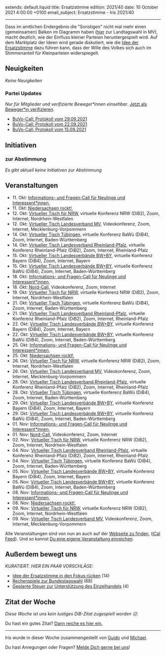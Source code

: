 
extends: default.liquid
title: Ersatzstimme
edition: 2021/40
date: 10 October 2021 4:00:00 +0100
email_subject: Ersatzstimme - Iris 2021/40

---
Dass im amtlichen Endergebnis die "Sonstigen" nicht mal mehr einen (gemeinsamen) Balken im Diagramm haben ([hier](https://politik-mv.de/2021/10/06/jetzt-ist-es-amtlich/) zur Landtagswahl in MV), macht deutlich, wie der Einfluss kleiner Parteien heruntergespielt wird.
Auf dem Marktplatz der Ideen wird gerade diskutiert, wie die [Idee der Ersatzstimme](https://marktplatz.dib.de/t/idee-der-ersatzstimme-in-den-fokus-ruecken/38805) dazu führen kann, dass der Wille des Volkes sich auch im Stimmenanteil für Kleinparteien widerspiegelt. 

## Neuigkeiten

_Keine Neuigkeiten_

### Partei Updates

_Nur für Mitglieder und verifizierte Beweger\*innen einsehbar_. [Jetzt als Beweger\*in verifizieren](https://dib.de/bewegerin-werden/).

 - [BuVo-Call: Protokoll vom 29.09.2021](https://marktplatz.dib.de/t/buvo-call-protokoll-vom-29-09-2021/38771)
 - [BuVo-Call: Protokoll vom 22.09.2021](https://marktplatz.dib.de/t/buvo-call-protokoll-vom-22-09-2021/38737)
 - [BuVo-Call: Protokoll vom 15.09.2021](https://marktplatz.dib.de/t/buvo-call-protokoll-vom-15-09-2021/38716)

## Initiativen

### zur Abstimmung
_Es gibt aktuell keine Initiativen zur Abstimmung_

## Veranstaltungen

 - 11.&nbsp;Okt: [Informations- und Fragen-Call für Neulinge und Interessent*innen](https://dib.de/veranstaltungen/informations-und-fragen-call-fuer-neulinge-und-interessentinnen-2021-10-11/), 
 - 11.&nbsp;Okt: [Niedersachsen rockt!](https://dib.de/veranstaltungen/niedersachsen-call-2021-10-11/), 
 - 12.&nbsp;Okt: [Virtueller Tisch für NRW](https://dib.de/veranstaltungen/virtueller-tisch-landesverbaende-bwby-2021-10-12/), virtuelle Konferenz NRW (DiB2), Zoom, Internet, Nordrhein-Westfalen
 - 12.&nbsp;Okt: [Virtueller Tisch Landesverband MV](https://dib.de/veranstaltungen/mv-call-2021-10-12/), Videokonferenz, Zoom, Internet, Mecklenburg-Vorpommern
 - 14.&nbsp;Okt: [Virtueller Tisch Tübingen](https://dib.de/veranstaltungen/virtueller-tisch-tuebingen-2021-10-14/), virtuelle Konferenz BaWü (DiB4), Zoom, Internet, Baden-Württemberg
 - 14.&nbsp;Okt: [Virtueller Tisch Landesverband Rheinland-Pfalz](https://dib.de/veranstaltungen/virtueller-tisch-landesverband-rheinland-pfalz-2021-10-14/), virtuelle Konferenz Rheinland-Pfalz (DiB2), Zoom, Internet, Rheinland-Pfalz
 - 15.&nbsp;Okt: [Virtueller Tisch Landesverbände BW+BY](https://dib.de/veranstaltungen/virtueller-tisch-landesverbaende-bwby-2-2021-10-15/), virtuelle Konferenz Bayern (DiB4), Zoom, Internet, Bayern
 - 15.&nbsp;Okt: [Virtueller Tisch Landesverbände BW+BY](https://dib.de/veranstaltungen/virtueller-tisch-landesverbaende-bwby-3-2021-10-15/), virtuelle Konferenz BaWü (DiB4), Zoom, Internet, Baden-Württemberg
 - 18.&nbsp;Okt: [Informations- und Fragen-Call für Neulinge und Interessent*innen](https://dib.de/veranstaltungen/informations-und-fragen-call-fuer-neulinge-und-interessentinnen-2021-10-18/), 
 - 18.&nbsp;Okt: [Nord-Call](https://dib.de/veranstaltungen/nord-call-2021-10-18/), Videokonferenz, Zoom, Internet
 - 19.&nbsp;Okt: [Virtueller Tisch für NRW](https://dib.de/veranstaltungen/virtueller-tisch-landesverbaende-bwby-2021-10-19/), virtuelle Konferenz NRW (DiB2), Zoom, Internet, Nordrhein-Westfalen
 - 21.&nbsp;Okt: [Virtueller Tisch Tübingen](https://dib.de/veranstaltungen/virtueller-tisch-tuebingen-2021-10-21/), virtuelle Konferenz BaWü (DiB4), Zoom, Internet, Baden-Württemberg
 - 21.&nbsp;Okt: [Virtueller Tisch Landesverband Rheinland-Pfalz](https://dib.de/veranstaltungen/virtueller-tisch-landesverband-rheinland-pfalz-2021-10-21/), virtuelle Konferenz Rheinland-Pfalz (DiB2), Zoom, Internet, Rheinland-Pfalz
 - 22.&nbsp;Okt: [Virtueller Tisch Landesverbände BW+BY](https://dib.de/veranstaltungen/virtueller-tisch-landesverbaende-bwby-2-2021-10-22/), virtuelle Konferenz Bayern (DiB4), Zoom, Internet, Bayern
 - 22.&nbsp;Okt: [Virtueller Tisch Landesverbände BW+BY](https://dib.de/veranstaltungen/virtueller-tisch-landesverbaende-bwby-3-2021-10-22/), virtuelle Konferenz BaWü (DiB4), Zoom, Internet, Baden-Württemberg
 - 25.&nbsp;Okt: [Informations- und Fragen-Call für Neulinge und Interessent*innen](https://dib.de/veranstaltungen/informations-und-fragen-call-fuer-neulinge-und-interessentinnen-2021-10-25/), 
 - 25.&nbsp;Okt: [Niedersachsen rockt!](https://dib.de/veranstaltungen/niedersachsen-call-2021-10-25/), 
 - 26.&nbsp;Okt: [Virtueller Tisch für NRW](https://dib.de/veranstaltungen/virtueller-tisch-landesverbaende-bwby-2021-10-26/), virtuelle Konferenz NRW (DiB2), Zoom, Internet, Nordrhein-Westfalen
 - 26.&nbsp;Okt: [Virtueller Tisch Landesverband MV](https://dib.de/veranstaltungen/mv-call-2021-10-26/), Videokonferenz, Zoom, Internet, Mecklenburg-Vorpommern
 - 28.&nbsp;Okt: [Virtueller Tisch Landesverband Rheinland-Pfalz](https://dib.de/veranstaltungen/virtueller-tisch-landesverband-rheinland-pfalz-2021-10-28/), virtuelle Konferenz Rheinland-Pfalz (DiB2), Zoom, Internet, Rheinland-Pfalz
 - 28.&nbsp;Okt: [Virtueller Tisch Tübingen](https://dib.de/veranstaltungen/virtueller-tisch-tuebingen-2021-10-28/), virtuelle Konferenz BaWü (DiB4), Zoom, Internet, Baden-Württemberg
 - 29.&nbsp;Okt: [Virtueller Tisch Landesverbände BW+BY](https://dib.de/veranstaltungen/virtueller-tisch-landesverbaende-bwby-2-2021-10-29/), virtuelle Konferenz Bayern (DiB4), Zoom, Internet, Bayern
 - 29.&nbsp;Okt: [Virtueller Tisch Landesverbände BW+BY](https://dib.de/veranstaltungen/virtueller-tisch-landesverbaende-bwby-3-2021-10-29/), virtuelle Konferenz BaWü (DiB4), Zoom, Internet, Baden-Württemberg
 - 01.&nbsp;Nov: [Informations- und Fragen-Call für Neulinge und Interessent*innen](https://dib.de/veranstaltungen/informations-und-fragen-call-fuer-neulinge-und-interessentinnen-2021-11-01/), 
 - 01.&nbsp;Nov: [Nord-Call](https://dib.de/veranstaltungen/nord-call-2021-11-01/), Videokonferenz, Zoom, Internet
 - 02.&nbsp;Nov: [Virtueller Tisch für NRW](https://dib.de/veranstaltungen/virtueller-tisch-landesverbaende-bwby-2021-11-02/), virtuelle Konferenz NRW (DiB2), Zoom, Internet, Nordrhein-Westfalen
 - 04.&nbsp;Nov: [Virtueller Tisch Landesverband Rheinland-Pfalz](https://dib.de/veranstaltungen/virtueller-tisch-landesverband-rheinland-pfalz-2021-11-04/), virtuelle Konferenz Rheinland-Pfalz (DiB2), Zoom, Internet, Rheinland-Pfalz
 - 04.&nbsp;Nov: [Virtueller Tisch Tübingen](https://dib.de/veranstaltungen/virtueller-tisch-tuebingen-2021-11-04/), virtuelle Konferenz BaWü (DiB4), Zoom, Internet, Baden-Württemberg
 - 05.&nbsp;Nov: [Virtueller Tisch Landesverbände BW+BY](https://dib.de/veranstaltungen/virtueller-tisch-landesverbaende-bwby-2-2021-11-05/), virtuelle Konferenz Bayern (DiB4), Zoom, Internet, Bayern
 - 05.&nbsp;Nov: [Virtueller Tisch Landesverbände BW+BY](https://dib.de/veranstaltungen/virtueller-tisch-landesverbaende-bwby-3-2021-11-05/), virtuelle Konferenz BaWü (DiB4), Zoom, Internet, Baden-Württemberg
 - 08.&nbsp;Nov: [Informations- und Fragen-Call für Neulinge und Interessent*innen](https://dib.de/veranstaltungen/informations-und-fragen-call-fuer-neulinge-und-interessentinnen-2021-11-08/), 
 - 08.&nbsp;Nov: [Niedersachsen rockt!](https://dib.de/veranstaltungen/niedersachsen-call-2021-11-08/), 
 - 09.&nbsp;Nov: [Virtueller Tisch für NRW](https://dib.de/veranstaltungen/virtueller-tisch-landesverbaende-bwby-2021-11-09/), virtuelle Konferenz NRW (DiB2), Zoom, Internet, Nordrhein-Westfalen
 - 09.&nbsp;Nov: [Virtueller Tisch Landesverband MV](https://dib.de/veranstaltungen/mv-call-2021-11-09/), Videokonferenz, Zoom, Internet, Mecklenburg-Vorpommern

Alle Veranstaltungen sind von nun an auch auf der [Webseite zu finden](https://dib.de/veranstaltungen/), ([iCal Feed](https://dib.de/?ical=1)). Und so kannst [Du eine eigene Veranstaltung einreichen](https://marktplatz.dib.de/t/eine-veranstaltung-auf-der-webseite-einreichen/21379).


## Außerdem bewegt uns

_KURATIERT. HIER EIN PAAR VORSCHLÄGE:_
 - [Idee der Ersatzstimme in den Fokus rücken](https://marktplatz.dib.de/t/idee-der-ersatzstimme-in-den-fokus-ruecken/38805) (14)
 - [Rechenspiele zur Bundestagswahl](https://marktplatz.dib.de/t/rechenspiele-zur-bundestagswahl/38809) (68)
 - [Geplante Steuer zur Unterstützung des Einzelhandels](https://marktplatz.dib.de/t/geplante-steuer-zur-unterstuetzung-des-einzelhandels/38822) (4)


## Zitat der Woche
_Diese Woche ist uns kein lustiges DiB-Zitat zugespielt worden ☹._

Du hast ein gutes Zitat? [Dann reiche es hier ein.](https://marktplatz.dib.de/t/fortsetzung-lustige-dib-zitate/24431)


---

Iris wurde in dieser Woche zusammengestellt von [Guido](https://marktplatz.dib.de/u/Guido/) und [Michael](https://marktplatz.dib.de/u/MichaelVoss/).

Du hast Anregungen oder Fragen? [Melde Dich gerne bei uns](https://marktplatz.dib.de/t/neu-iris-die-woechtliche-zusammenfasssung-zum-sonntagsbrunch/10990)!

